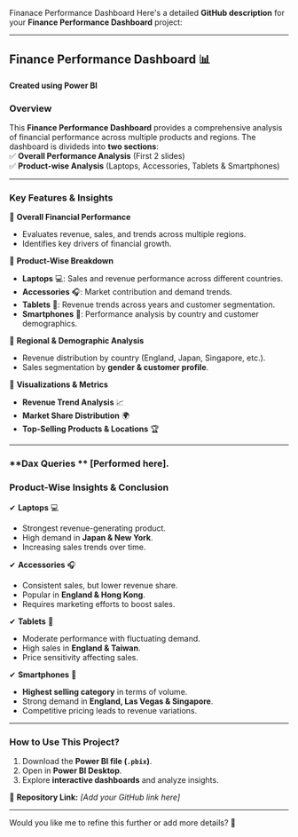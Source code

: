 Finanace Performance Dashboard 
Here's a detailed **GitHub description** for your **Finance Performance Dashboard** project:  

---

## **Finance Performance Dashboard** 📊  
**Created using Power BI**  

### **Overview**  
This **Finance Performance Dashboard** provides a comprehensive analysis of financial performance across multiple products and regions. The dashboard is divideds into **two sections**:  
✅ **Overall Performance Analysis** (First 2 slides)  
✅ **Product-wise Analysis** (Laptops, Accessories, Tablets & Smartphones)  

---

### **Key Features & Insights**  
🔹 **Overall Financial Performance**  
- Evaluates revenue, sales, and trends across multiple regions.  
- Identifies key drivers of financial growth.  

🔹 **Product-Wise Breakdown**  
- **Laptops** 💻: Sales and revenue performance across different countries.  
- **Accessories** 🎧: Market contribution and demand trends.  
- **Tablets** 📱: Revenue trends across years and customer segmentation.  
- **Smartphones** 📲: Performance analysis by country and customer demographics.  

🔹 **Regional & Demographic Analysis**  
- Revenue distribution by country (England, Japan, Singapore, etc.).  
- Sales segmentation by **gender & customer profile**.  

🔹 **Visualizations & Metrics**  
- **Revenue Trend Analysis** 📈  
- **Market Share Distribution** 🌍  
- **Top-Selling Products & Locations** 🏆  

---
### **Dax Queries ** [Performed here].

### **Product-Wise Insights & Conclusion**  

✔ **Laptops** 💻  
- Strongest revenue-generating product.  
- High demand in **Japan & New York**.  
- Increasing sales trends over time.  

✔ **Accessories** 🎧  
- Consistent sales, but lower revenue share.  
- Popular in **England & Hong Kong**.  
- Requires marketing efforts to boost sales.  

✔ **Tablets** 📱  
- Moderate performance with fluctuating demand.  
- High sales in **England & Taiwan**.  
- Price sensitivity affecting sales.  

✔ **Smartphones** 📲  
- **Highest selling category** in terms of volume.  
- Strong demand in **England, Las Vegas & Singapore**.  
- Competitive pricing leads to revenue variations.  

---

### **How to Use This Project?**  
1. Download the **Power BI file (`.pbix`)**.  
2. Open in **Power BI Desktop**.  
3. Explore **interactive dashboards** and analyze insights.  

📌 **Repository Link:** _[Add your GitHub link here]_  

---

Would you like me to refine this further or add more details? 🚀
